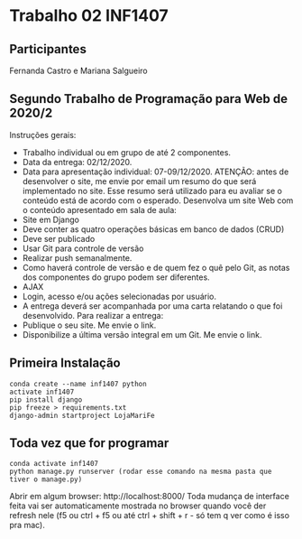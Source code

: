 # Trabalho 02 INF1407

## Participantes
Fernanda Castro e Mariana Salgueiro

## Segundo Trabalho de Programação para Web de 2020/2
Instruções gerais:
* Trabalho individual ou em grupo de até 2 componentes.
* Data da entrega: 02/12/2020.
* Data para apresentação individual: 07-09/12/2020.
ATENÇÃO: antes de desenvolver o site, me envie por email um resumo do que será implementado no site. Esse resumo será utilizado para eu avaliar se o conteúdo está de acordo com o esperado.
Desenvolva um site Web com o conteúdo apresentado em sala de aula:
* Site em Django
* Deve conter as quatro operações básicas em banco de dados (CRUD)
* Deve ser publicado
* Usar Git para controle de versão
* Realizar push semanalmente.
* Como haverá controle de versão e de quem fez o quê pelo Git, as notas dos componentes do grupo podem ser diferentes.
* AJAX
* Login, acesso e/ou ações selecionadas por usuário.
* A entrega deverá ser acompanhada por uma carta relatando o que foi desenvolvido.
Para realizar a entrega:
* Publique o seu site. Me envie o link.
* Disponibilize a última versão integral em um Git. Me envie o link.

## Primeira Instalação
```
conda create --name inf1407 python
activate inf1407
pip install django
pip freeze > requirements.txt
django-admin startproject LojaMariFe
```

## Toda vez que for programar
```
conda activate inf1407
python manage.py runserver (rodar esse comando na mesma pasta que tiver o manage.py)
```
Abrir em algum browser: http://localhost:8000/
Toda mudança de interface feita vai ser automaticamente mostrada no browser quando você der refresh nele (f5 ou ctrl + f5 ou até ctrl + shift + r - só tem q ver como é isso pra mac).